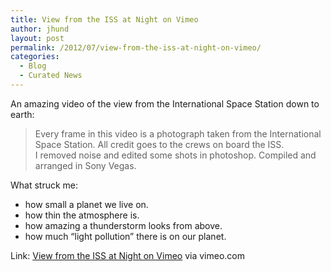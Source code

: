 ```yaml
---
title: View from the ISS at Night on Vimeo
author: jhund
layout: post
permalink: /2012/07/view-from-the-iss-at-night-on-vimeo/
categories:
  - Blog
  - Curated News
---
```

An amazing video of the view from the International Space Station down to earth:

> Every frame in this video is a photograph taken from the International Space Station. All credit goes to the crews on board the ISS.  
> I removed noise and edited some shots in photoshop. Compiled and arranged in Sony Vegas.

What struck me:

  * how small a planet we live on.
  * how thin the atmosphere is.
  * how amazing a thunderstorm looks from above.
  * how much &#8220;light pollution&#8221; there is on our planet.

Link: [View from the ISS at Night on Vimeo][1] via vimeo.com

 [1]: http://bit.ly/MzYDRk